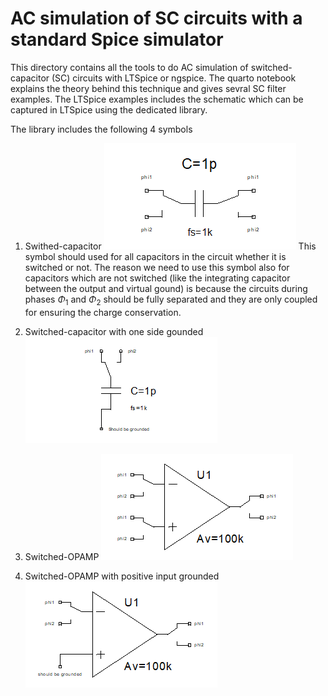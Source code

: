 # AC simulation of SC circuits with a standard Spice simulator

This directory contains all the tools to do AC simulation of switched-capacitor (SC) circuits with LTSpice or ngspice. The quarto notebook explains the theory behind this technique and gives sevral SC filter examples. The LTSpice examples includes the schematic which can be captured in LTSpice using the dedicated library.

The library includes the following 4 symbols

1) Swithed-capacitor
![Switched-capacitor.](/img/SC.png)
This symbol should used for all capacitors in the circuit whether it is switched or not. The reason we need to use this symbol also for capacitors which are not switched (like the integrating capacitor between the output and virtual gound) is because the circuits during phases $\Phi_1$ and $\Phi_2$ should be fully separated and they are only coupled for ensuring the charge conservation.

2) Switched-capacitor with one side gounded
![Grounded switched-capacitor.](/img/SCG.png)

3) Switched-OPAMP
![Switched-OPAMP.](/img/SOPAMP.png)

4) Switched-OPAMP with positive input grounded
![Grounded switched-OPAMP.](/img/SOPAMPG.png)

